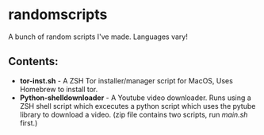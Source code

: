# randomscripts
A bunch of random scripts I've made. Languages vary!

## Contents:
* __tor-inst.sh__ - A ZSH Tor installer/manager script for MacOS, Uses Homebrew to install tor.
* __Python-shelldownloader__ - A Youtube video downloader. Runs using a ZSH shell script which excecutes a python script which uses the pytube library to download a video. (zip file contains two scripts, run _main.sh_ first.)
